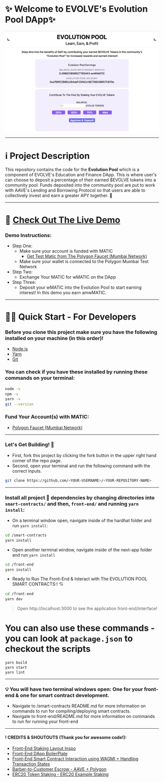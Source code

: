 # ✨ Welcome to EVOLVE's Evolution Pool DApp✨

![Figure 1](./images/EvolutionPoolFrontEnd.png)

---

# ℹ️ Project Description

<p>
This repository contains the code for the <b>Evolution Pool</b> which is a component of EVOLVE's Education and Finance DApp. This is where user's can choose to deposit a percentage of their earned $EVOLVE tokens into a community pool. Funds deposited into the community pool are put to work with AAVE's Lending and Borrowing Protocol so that users are able to collectively invest and earn a greater APY together. 💖
</p>

---

# 🌈 [Check Out The Live Demo](evolution-pool-dapp.vercel.app)

### Demo Instructions: 
* Step One: 
  * Make sure your account is funded with MATIC
    * [Get Test Matic from The Polygon Faucet (Mumbai Network)](https://faucet.polygon.technology/) 
  * Make sure your wallet is connected to the Polygon Mumbai Test Network
* Step Two:
  * Exchange Your MATIC for wMATIC on the DApp
* Step Three:
  *  Deposit your wMATIC into the Evolution Pool to start earning interest! In this demo you earn amwMATIC. 
---

# 🏄‍♂️ Quick Start - For Developers
### Before you clone this project make sure you have the following installed on your machine (in this order)!

* [Node.js](https://nodejs.org/en/) 
* [Yarn](https://classic.yarnpkg.com/en/docs/install/)
* [Git](https://git-scm.com/downloads)

### You can check if you have these installed by running these commands on your terminal:

```bash
node -v
npm -v
yarn -v
git --version
```

### Fund Your Account(s) with MATIC:
* [Polygon Faucet (Mumbai Network)](https://faucet.polygon.technology/)

---
### Let's Get Building! 🔨
* First, fork this project by clicking the fork button in the upper right hand corner of the repo page.
* Second, open your terminal and run the following command with the correct inputs.

```bash
git clone https://github.com/<YOUR-USERNAME>/<YOUR-REPOSITORY-NAME>
```
---
### Install all project 👷‍ dependencies by changing directories into `smart-contracts/` and then, `front-end/` and running `yarn install`:

* On a terminal window open, navigate inside of the hardhat folder and run `yarn install`:
```bash
cd /smart-contracts
yarn install
```
* Open another terminal window, navigate inside of the next-app folder and run `yarn install`
```bash
cd /front-end
yarn install
```
* Ready to Run The Front-End & Interact with The EVOLUTION POOL SMART CONTRACTS:! 💘
```bash
cd /front-end
yarn dev
```
> Open http://localhost:3000 to see the application front-end/interface!

# You can also use these commands - you can look at `package.json` to checkout the scripts
```
yarn build
yarn start
yarn lint 
```
---
### 💡 You will have two terminal windows open: One for your front-end & one for smart contract development.
* Navigate to /smart-contracts README.md for more information on commands to run for compiling/deploying smart contracts.
* Navigate to front-end/README.md for more information on commands to run for running your front-end
---

#### ! CREDITS & SHOUTOUTS (Thank you for awesome code!):
* [Front-End Staking Layout Inspo](https://github.com/cpascoli/lp-token-staking)
* [Front-End DApp BoilerPlate](https://github.com/arisac/dapp-starter)
* [Front-End Smart Contract Interaction using WAGMI + Handling Transaction States](https://github.com/womenbuildweb3/Web3RSVP-frontend)
* [Barber-to-Customer Escrow - AAVE + Polygon](https://github.com/Okiki-Olugunna/Barber-to-Customer-Escrow)
* [ERC20 Token Staking - ERC20 Example Staking](https://github.com/0xBonanza/Solidity-erc20-staking)
